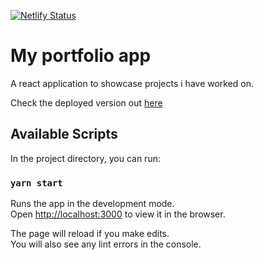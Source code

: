 [![Netlify Status](https://api.netlify.com/api/v1/badges/0025d727-b1d6-4e75-9833-9df1cead125a/deploy-status)](https://app.netlify.com/sites/mubangiziallan/deploys)

# My portfolio app

A react application to showcase projects i have worked on.

Check the deployed version out [here](https://mubangiziallan.netlify.app)

## Available Scripts

In the project directory, you can run:

### `yarn start`

Runs the app in the development mode.<br />
Open [http://localhost:3000](http://localhost:3000) to view it in the browser.

The page will reload if you make edits.<br />
You will also see any lint errors in the console.
